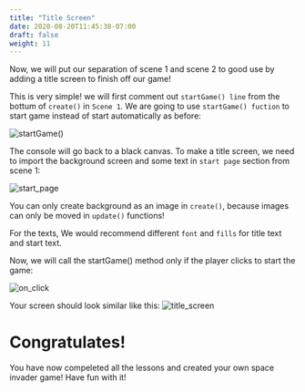 ```yaml
---
title: "Title Screen"
date: 2020-08-20T11:45:38-07:00
draft: false
weight: 11
---
```


Now, we will put our separation of scene 1 and scene 2 to good use by adding a title screen to finish off our game! 

This is very simple! we will first comment out `startGame() line` from the bottum of `create()` in `Scene 1`. We are going to use `startGame() fuction` to start game instead of start automatically as before: 

![startGame()](../media/11/comment_out.png)

The console will go back to a black canvas. To make a title screen, we need to import the background screen and some text in `start page` section from scene 1:

![start_page](../media/11/start_page.png)

You can only create background as an image in `create()`, because images can only be moved in `update()` functions!

For the texts, We would recommend different `font` and `fills` for title text and start text.

Now, we will call the startGame() method only if the player clicks to start the game:

![on_click](../media/11/on_click.png)

Your screen should look similar like this:
![title_screen](../media/11/title_screen.gif)

# Congratulates!

You have now compeleted all the lessons and created your own space invader game! Have fun with it!
